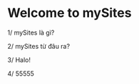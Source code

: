 ﻿Welcome to mySites
==================
1/ mySites là gì?

2/ mySites từ đâu ra?

3/ Halo! 

4/ 55555
